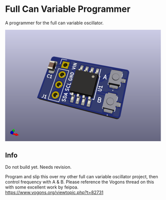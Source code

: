 # Full Can Variable Programmer
A programmer for the full can variable oscillator.

![pic](front.png)

## Info
Do not build yet. Needs revision.

Program and slip this over my other full can variable oscillator project, then control frequency with A & B. Please reference the Vogons thread on this with some excellent work by feipoa. https://www.vogons.org/viewtopic.php?t=82731
